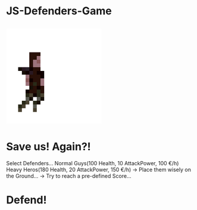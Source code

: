 # JS-Defenders-Game

## ![BAT](hero1_card.png)
# Save us! Again?!

Select Defenders...
Normal Guys(100 Health, 10 AttackPower, 100 €/h)
Heavy Heros(180 Health, 20 AttackPower, 150 €/h)
-> Place them wisely on the Ground...
-> Try to reach a pre-defined Score...
# Defend!

